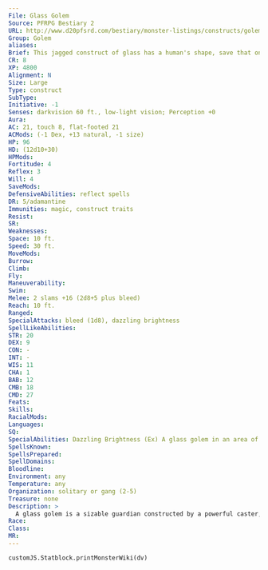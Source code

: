 ```yaml
---
File: Glass Golem
Source: PFRPG Bestiary 2
URL: http://www.d20pfsrd.com/bestiary/monster-listings/constructs/golem/glass-golem
Group: Golem
aliases: 
Brief: This jagged construct of glass has a human's shape, save that one arm ends in a jagged hammer and another in a spike of glass.
CR: 8
XP: 4800
Alignment: N
Size: Large
Type: construct
SubType: 
Initiative: -1
Senses: darkvision 60 ft., low-light vision; Perception +0
Aura: 
AC: 21, touch 8, flat-footed 21
ACMods: (-1 Dex, +13 natural, -1 size)
HP: 96
HD: (12d10+30)
HPMods: 
Fortitude: 4
Reflex: 3
Will: 4
SaveMods: 
DefensiveAbilities: reflect spells
DR: 5/adamantine
Immunities: magic, construct traits
Resist: 
SR: 
Weaknesses: 
Space: 10 ft.
Speed: 30 ft.
MoveMods: 
Burrow: 
Climb: 
Fly: 
Maneuverability: 
Swim: 
Melee: 2 slams +16 (2d8+5 plus bleed)
Reach: 10 ft.
Ranged: 
SpecialAttacks: bleed (1d8), dazzling brightness
SpellLikeAbilities: 
STR: 20
DEX: 9
CON: -
INT: -
WIS: 11
CHA: 1
BAB: 12
CMB: 18
CMD: 27
Feats: 
Skills: 
RacialMods: 
Languages: 
SQ: 
SpecialAbilities: Dazzling Brightness (Ex) A glass golem in an area of bright light dazzles any creature within 30 feet that sees it for 1 round (Fortitude DC 16 negates). Once a creature makes its save against this ability, it is immune to that golem's brightness for 24 hours. The DC is Constitution-based.  Immune to Magic (Ex) A glass golem is immune to any spell or spell-like ability that allows spell resistance. In addition, certain spells and effects function differently against a glass golem, as noted below.  • A shatter spell damages a glass golem as if it were a crystalline creature.  • A keen edge spell affects all of a glass golem's slam attacks as if they were slashing weapons.  • A magical attack that deals cold damage slows a glass golem (as the slow spell) for 3 rounds (no saving throw).  • A magical attack that deals fire damage ends any slow effect on the golem and heals 1 point of damage for each 3 points of damage the attack would otherwise deal. If the amount of healing would cause the golem to exceed its full normal hit points, it gains any excess as temporary hit points. A glass golem gets no saving throw against fire effects.  Reflect Spells (Ex) As a free action once every 1d4 rounds, a glass golem can align its internal structure to enhance its resistance to magic for 1 round. During this time, the golem reflects spells (even spells that function differently against the golem as described in its immune to magic ability) as if under the effect of a spell turning spell.
SpellsKnown: 
SpellsPrepared: 
SpellDomains: 
Bloodline: 
Environment: any
Temperature: any
Organization: solitary or gang (2-5)
Treasure: none
Description: >
  A glass golem is a sizable guardian constructed by a powerful caster, usually in the shape of an armored humanoid. They are more common in desert lands where quartz-based sand is readily available, or in urban centers where glassblowing is commonplace.  A typical glass golem is 10 feet tall and weighs 2,500 pounds.  Stained Glass Golems (+0 CR): Divine casters sometimes build glass golems that resemble the windowpanes commonly found in temples. Thin and agile, these colorful beings often act as spies, wielding powers of stealth that their other counterparts do not possess. A stained glass golem has a +8 racial bonus on Stealth checks.  Construction  A glass golem's body is made from 2,500 pounds of glass mixed with special salts and rare minerals worth 1,000 gp.  GLASS GOLEM  CL 10th; Price 33,000 gp (glass); 39,400 (stained glass)  Construction  Requirements Craft Construct, animate objects, flame strike, geas/ quest, spell turning, creator must be caster level 10th; Skill Craft (sculptures) DC 17; Cost 17,000 gp (glass golem); 20,200 gp (stained glass golem)
Race: 
Class: 
MR: 
---
```

```dataviewjs
customJS.Statblock.printMonsterWiki(dv)
```
